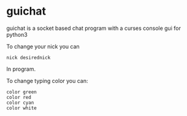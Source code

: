 # guichat
guichat is a socket based chat program with a curses console gui for python3 

To change your nick you can

    nick desirednick
    
In program.

To change typing color you can:

    color green
    color red
    color cyan
    color white
    
    
